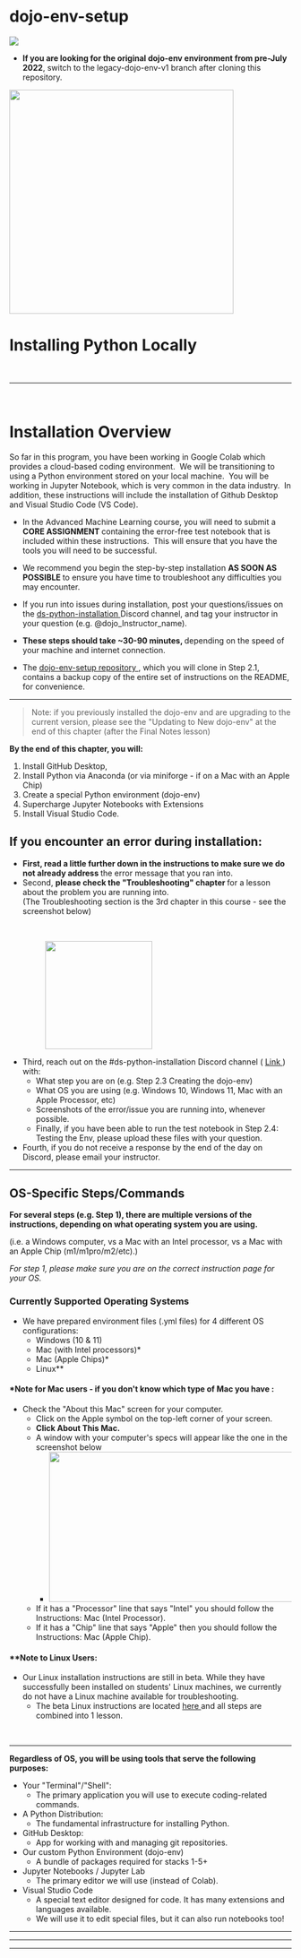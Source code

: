 # dojo-env-setup

<img src="images/Data Science Thumbnail.png">

- **If you are looking for the original dojo-env environment from pre-July 2022**, switch to the legacy-dojo-env-v1 branch after cloning this repository. 
<img src="images/legacy-branch.png" width=400px>

<!DOCTYPE html>
<html><body><h1>Installing Python Locally</h1><br><hr></hr><br><div id="lesson_content">
 <h1>
  Installation Overview
 </h1>
 <p>
  So far in this program, you have been working in Google Colab which provides a cloud-based coding environment.  We will be transitioning to using a Python environment stored on your local machine.  You will be working in Jupyter Notebook, which is very common in the data industry.  In addition, these instructions will include the installation of Github Desktop and Visual Studio Code (VS Code).
 </p>
 <ul>
  <li>
   In the Advanced Machine Learning course, you will need to submit a
   <strong>
    CORE ASSIGNMENT
   </strong>
   containing the error-free test notebook that is included within these instructions.  This will ensure that you have the tools you will need to be successful.
  </li>
 </ul>
 <ul>
  <li>
   We recommend you begin the step-by-step installation
   <strong>
    AS SOON AS POSSIBLE
   </strong>
   to ensure you have time to troubleshoot any difficulties you may encounter.
  </li>
 </ul>
 <ul>
  <li>
   If you run into issues during installation, post your questions/issues on the
   <a href="https://discord.com/channels/738494436467539968/999108307627294770" target="_blank">
    ds-python-installation
   </a>
   Discord channel, and tag your instructor in your question (e.g. @dojo_Instructor_name).
  </li>
 </ul>
 <ul>
  <li>
   <strong>
    These steps should take  ~30-90 minutes,
   </strong>
   depending on the speed of your machine and internet connection.
  </li>
 </ul>
 <ul>
  <li>
   The
   <a href="https://github.com/coding-dojo-data-science/dojo-env-setup" target="_blank">
    dojo-env-setup repository
   </a>
   , which you will clone in Step 2.1, contains a backup copy of the entire set of instructions on the README, for convenience.
  </li>
 </ul>
 <hr/>
 <blockquote>
  Note: if you previously installed the dojo-env and are upgrading to the current version, please see the "Updating to New dojo-env" at the end of this chapter (after the Final Notes lesson)
 </blockquote>
 <p>
  <strong>
   By the end of this chapter, you will:
  </strong>
 </p>
 <ol>
  <li>
   Install GitHub Desktop,
  </li>
  <li>
   Install Python via Anaconda (or via miniforge - if on a Mac with an Apple Chip)
  </li>
  <li>
   Create a special Python environment (dojo-env)
  </li>
  <li>
   Supercharge Jupyter Notebooks with Extensions
  </li>
  <li>
   Install Visual Studio Code.
  </li>
 </ol>
 <h2>
  If you encounter an error during installation:
 </h2>
 <ul>
  <li>
   <strong>
    First, read a little further down in the instructions to make sure we do not already address
   </strong>
   the error message that you ran into.
  </li>
  <li>
   Second,
   <strong>
    please check the "Troubleshooting" chapter
   </strong>
   for a lesson about the problem you are running into.
   <br/>
   (The Troubleshooting section is the 3rd chapter in this course - see the screenshot below)
   <p>
    <br/>
   </p>
   <figure>
    <img height="193" src="images/lp/Troubleshooting-chapter.png" style="width: 191px; height: 193px;" width="191"/>
   </figure>
  </li>
  <li>
   Third, reach out on the #ds-python-installation Discord channel (
   <a href="https://discord.com/channels/738494436467539968/999108307627294770" target="_blank">
    Link
   </a>
   ) with:
   <ul>
    <li>
     What step you are on (e.g. Step 2.3 Creating the dojo-env)
    </li>
    <li>
     What OS you are using (e.g. Windows 10, Windows 11, Mac with an Apple Processor, etc)
    </li>
    <li>
     Screenshots of the error/issue you are running into, whenever possible.
    </li>
    <li>
     Finally, if you have been able to run the test notebook in Step 2.4: Testing the Env, please upload these files with your question.
    </li>
   </ul>
  </li>
  <li>
   Fourth, if you do not receive a response by the end of the day on Discord, please email your instructor.
  </li>
 </ul>
 <hr/>
 <h2>
  OS-Specific Steps/Commands
 </h2>
 <p>
  <strong>
   For several steps (e.g. Step 1), there are multiple versions of the instructions, depending on what operating system you are using.
  </strong>
 </p>
 <p>
  (i.e. a Windows computer, vs a Mac with an Intel processor, vs a Mac with an Apple Chip (m1/m1pro/m2/etc).)
 </p>
 <p>
  <dfn>
   For step 1, please make sure you are on the correct instruction page for your OS.
  </dfn>
 </p>
 <h3>
  Currently Supported Operating Systems
 </h3>
 <ul>
  <li>
   We have prepared environment files (.yml files) for 4 different OS configurations:
   <ul>
    <li>
     Windows (10 &amp; 11)
    </li>
    <li>
     Mac (with Intel processors)*
    </li>
    <li>
     Mac (Apple Chips)*
    </li>
    <li>
     Linux**
    </li>
   </ul>
  </li>
 </ul>
 <h4>
  *Note for Mac users - if you don't know which type of Mac you have :
 </h4>
 <div>
  <ul>
   <li>
    Check the "About this Mac" screen for your computer.
    <ul>
     <li>
      Click on the Apple symbol on the top-left corner of your screen.
     </li>
     <li>
      <strong>
       Click About This Mac.
      </strong>
     </li>
     <li>
      A window with your computer's specs will appear like the one in the screenshot below
      <ul>
       <li>
        <img height="268" src="images/lp/About_this_Mac_-Intel.png" style="background-color: initial; width: 475px; height: 268px;" width="475"/>
       </li>
      </ul>
     </li>
     <li>
      If it has a "Processor" line that says "Intel" you should follow the Instructions: Mac (Intel Processor).
     </li>
     <li>
      If it has a "Chip" line that says "Apple" then you should follow the Instructions: Mac (Apple Chip).
     </li>
    </ul>
   </li>
  </ul>
  <h4>
   **Note to Linux Users:
  </h4>
  <ul>
   <li>
    Our Linux installation instructions are still in beta. While they have successfully been installed on students' Linux machines, we currently do not have a Linux machine available for troubleshooting.
    <ul>
     <li>
      The beta Linux instructions are located
      <a href="https://login.codingdojo.com/m/213/13909/99742" target="_blank">
       here
      </a>
      and all steps are combined into 1 lesson.
     </li>
    </ul>
   </li>
  </ul>
  <p>
   <br/>
  </p>
  <hr/>
  <p>
   <strong>
    Regardless of OS, you will be using tools that serve the following purposes:
    <br/>
   </strong>
  </p>
  <ul>
   <li>
    Your "Terminal"/"Shell":
    <ul>
     <li>
      The primary application you will use to execute coding-related commands.
     </li>
    </ul>
   </li>
   <li>
    A Python Distribution:
    <ul>
     <li>
      The fundamental infrastructure for installing Python.
     </li>
    </ul>
   </li>
   <li>
    GitHub Desktop:
    <ul>
     <li>
      App for working with and managing git repositories.
     </li>
    </ul>
   </li>
   <li>
    Our custom Python Environment (dojo-env)
    <ul>
     <li>
      A bundle of packages required for stacks 1-5+
     </li>
    </ul>
   </li>
   <li>
    Jupyter Notebooks / Jupyter Lab
    <ul>
     <li>
      The primary editor we will use (instead of Colab).
     </li>
    </ul>
   </li>
   <li>
    Visual Studio Code
    <ul>
     <li>
      A special text editor designed for code. It has many extensions and languages available.
     </li>
     <li>
      We will use it to edit special files, but it can also run notebooks too!
     </li>
    </ul>
   </li>
  </ul>
  <hr/>
  
  <hr><hr>
  